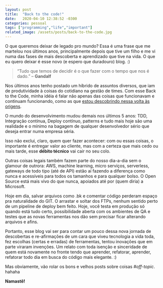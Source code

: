 ```yaml
---
layout: post
title:  "Back to the code!"
date:   2020-04-10 12:38:52 -0300
categories: pessoal
tags: ["programming","life","important"]
related_image: /assets/posts/back-to-the-code.jpg
---
```


O que queremos deixar de legado pro mundo? Essa é uma frase que me martelou nos últimos anos, principalmente depois que tive um filho e me vi numa das fases de mais descoberta e aprendizado que tive na vida. O que eu quero deixar é esse novo (e espero que duradouro) blog. :)
<!--more-->
> “Tudo que temos de decidir é o que fazer com o tempo que nos é dado.”  – __Gandalf__

Nos últimos anos tenho postado um híbrido de assuntos diversos, que iam de produtividade à coisas do cotidiano na gestão de times. Com esse Back to the Code, minha idéia é falar não apenas das coisas que funcionavam e continuam funcionando, como as que [estou descobrindo nessa volta às origens](https://medium.com/@leohackin/balan%C3%A7o-2019-at%C3%A9-mais-e-obrigado-pelos-peixes-8e6eeb5d1516).

O mundo do desenvolvimento mudou demais nos últimos 5 anos: TDD, Integração contínua, Deploy contínuo, patterns e tudo mais hoje são uma realidade e o mínimo na bagagem de qualquer desenvolvedor sério que deseja entrar numa empresa séria. 

Isso não exclui, claro, quem quer fazer acontecer: com ou essas coisas, o importante é entregar valor ao cliente, mas com a certeza que mais cedo ou mais tarde, esse __débito técnico__ vai cair no seu colo.

Outras coisas legais também fazem parte do nosso dia-a-dia sem o glamour de outrora: AWS, machine learning, micro serviços, serverless, gateways de todo tipo (até de API) estão aí fazendo a diferença como nunca e acessíveis para todos os tamanhos e para qualquer bolso. O Open Source está mais vivo do que nunca, apoiados até por (quem diria) a Microsoft.

Hoje em dia, salvar arquivos como .bk e comentar código perderam espaço pra naturalidade do GIT. O arrastar e soltar dos FTPs, nenhum sentido perto de um pipeline de deploy bem feito. Hoje, você testa em produção só quando está tudo certo, possibilidade aberta com os ambientes de QA e testes que as novas ferramentas nos dão sem precisar ficar alterando arquivos e afins.

Portanto, esse blog vai ser para contar um pouco dessa nova jornada de descobertas e re-afirmações de um cara que viveu tecnologia a vida toda, fez escolhas (certas e erradas) de ferramentas, tentou inovações que em parte viraram invenções. Um relato com toda isenção e sinceridade de quem está novamente no fronte tendo que aprender, refatorar, aprender, refatorar todo dia em busca do código mais elegante. :)

Mas obviamente, vão rolar os bons e velhos posts sobre coisas _#off-topic_. hahaha

__Namastê!__
